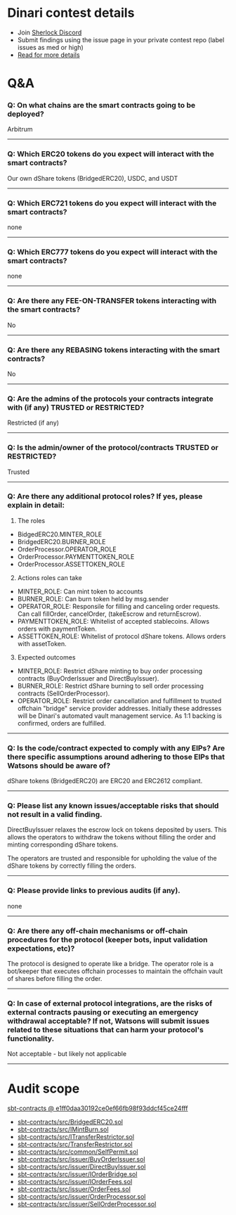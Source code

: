 
# Dinari contest details

- Join [Sherlock Discord](https://discord.gg/MABEWyASkp)
- Submit findings using the issue page in your private contest repo (label issues as med or high)
- [Read for more details](https://docs.sherlock.xyz/audits/watsons)

# Q&A

### Q: On what chains are the smart contracts going to be deployed?
Arbitrum
___

### Q: Which ERC20 tokens do you expect will interact with the smart contracts? 
Our own dShare tokens (BridgedERC20), USDC, and USDT
___

### Q: Which ERC721 tokens do you expect will interact with the smart contracts? 
none
___

### Q: Which ERC777 tokens do you expect will interact with the smart contracts? 
none
___

### Q: Are there any FEE-ON-TRANSFER tokens interacting with the smart contracts?

No
___

### Q: Are there any REBASING tokens interacting with the smart contracts?

No
___

### Q: Are the admins of the protocols your contracts integrate with (if any) TRUSTED or RESTRICTED?
Restricted (if any)
___

### Q: Is the admin/owner of the protocol/contracts TRUSTED or RESTRICTED?
Trusted
___

### Q: Are there any additional protocol roles? If yes, please explain in detail:
1. The roles
- BidgedERC20.MINTER_ROLE
- BridgedERC20.BURNER_ROLE
- OrderProcessor.OPERATOR_ROLE
- OrderProcessor.PAYMENTTOKEN_ROLE
- OrderProcessor.ASSETTOKEN_ROLE

2. Actions roles can take
- MINTER_ROLE: Can mint token to accounts
- BURNER_ROLE: Can burn token held by msg.sender
- OPERATOR_ROLE: Responsile for filling and canceling order requests. Can call fillOrder, cancelOrder, (takeEscrow and returnEscrow).
- PAYMENTTOKEN_ROLE: Whitelist of accepted stablecoins. Allows orders with paymentToken.
- ASSETTOKEN_ROLE: Whitelist of protocol dShare tokens. Allows orders with assetToken.

3. Expected outcomes
- MINTER_ROLE: Restrict dShare minting to buy order processing contracts (BuyOrderIssuer and DirectBuyIssuer).
- BURNER_ROLE: Restrict dShare burning to sell order processing contracts (SellOrderProcessor).
- OPERATOR_ROLE: Restrict order cancellation and fulfillment to trusted offchain "bridge" service provider addresses. Initially these addresses will be Dinari's automated vault management service. As 1:1 backing is confirmed, orders are fulfilled.

___

### Q: Is the code/contract expected to comply with any EIPs? Are there specific assumptions around adhering to those EIPs that Watsons should be aware of?
dShare tokens (BridgedERC20) are ERC20 and ERC2612 compliant.

___

### Q: Please list any known issues/acceptable risks that should not result in a valid finding.
DirectBuyIssuer relaxes the escrow lock on tokens deposited by users. This allows the operators to withdraw the tokens without filling the order and minting corresponding dShare tokens. 

The operators are trusted and responsible for upholding the value of the dShare tokens by correctly filling the orders. 
___

### Q: Please provide links to previous audits (if any).
none
___

### Q: Are there any off-chain mechanisms or off-chain procedures for the protocol (keeper bots, input validation expectations, etc)?
The protocol is designed to operate like a bridge. The operator role is a bot/keeper that executes offchain processes to maintain the offchain vault of shares before filling the order.

___

### Q: In case of external protocol integrations, are the risks of external contracts pausing or executing an emergency withdrawal acceptable? If not, Watsons will submit issues related to these situations that can harm your protocol's functionality.
Not acceptable - but likely not applicable
___



# Audit scope


[sbt-contracts @ e1ff0daa30192ce0ef66fb98f93ddcf45ce24fff](https://github.com/dinaricrypto/sbt-contracts/tree/e1ff0daa30192ce0ef66fb98f93ddcf45ce24fff)
- [sbt-contracts/src/BridgedERC20.sol](sbt-contracts/src/BridgedERC20.sol)
- [sbt-contracts/src/IMintBurn.sol](sbt-contracts/src/IMintBurn.sol)
- [sbt-contracts/src/ITransferRestrictor.sol](sbt-contracts/src/ITransferRestrictor.sol)
- [sbt-contracts/src/TransferRestrictor.sol](sbt-contracts/src/TransferRestrictor.sol)
- [sbt-contracts/src/common/SelfPermit.sol](sbt-contracts/src/common/SelfPermit.sol)
- [sbt-contracts/src/issuer/BuyOrderIssuer.sol](sbt-contracts/src/issuer/BuyOrderIssuer.sol)
- [sbt-contracts/src/issuer/DirectBuyIssuer.sol](sbt-contracts/src/issuer/DirectBuyIssuer.sol)
- [sbt-contracts/src/issuer/IOrderBridge.sol](sbt-contracts/src/issuer/IOrderBridge.sol)
- [sbt-contracts/src/issuer/IOrderFees.sol](sbt-contracts/src/issuer/IOrderFees.sol)
- [sbt-contracts/src/issuer/OrderFees.sol](sbt-contracts/src/issuer/OrderFees.sol)
- [sbt-contracts/src/issuer/OrderProcessor.sol](sbt-contracts/src/issuer/OrderProcessor.sol)
- [sbt-contracts/src/issuer/SellOrderProcessor.sol](sbt-contracts/src/issuer/SellOrderProcessor.sol)


